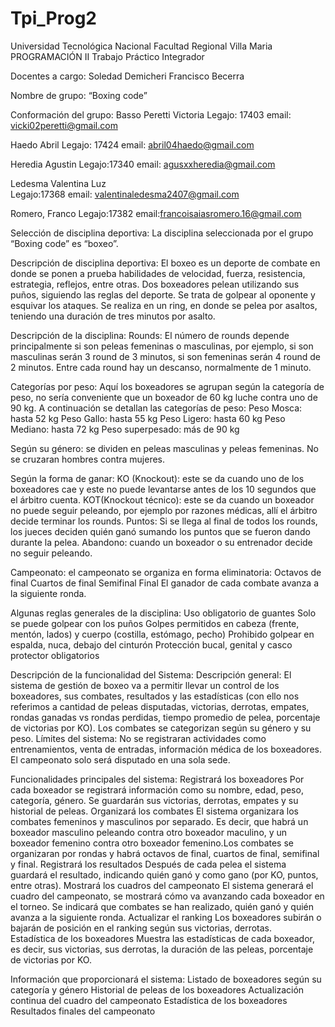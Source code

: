 # Tpi_Prog2

Universidad Tecnológica Nacional 
Facultad Regional Villa Maria
PROGRAMACIÓN II
Trabajo Práctico Integrador

Docentes a cargo: 
Soledad Demicheri
Francisco Becerra

Nombre de grupo: “Boxing code”

Conformación del grupo: 
Basso Peretti Victoria
Legajo: 17403
email: vicki02peretti@gmail.com

Haedo Abril
Legajo: 17424
email: abril04haedo@gmail.com

Heredia Agustin
Legajo:17340
email: agusxxheredia@gmail.com

Ledesma Valentina Luz  
Legajo:17368
email: valentinaledesma2407@gmail.com 

Romero, Franco
Legajo:17382 
email:francoisaiasromero.16@gmail.com

Selección de disciplina deportiva: 
La disciplina seleccionada por el grupo “Boxing code” es “boxeo”. 

Descripción de disciplina deportiva:
El boxeo es un deporte de combate en donde se ponen a prueba habilidades de velocidad, fuerza, resistencia, estrategia, reflejos, entre otras. Dos boxeadores pelean utilizando sus puños, siguiendo las reglas del deporte. Se trata de golpear al oponente y esquivar los ataques. Se realiza en un ring, en donde se pelea por asaltos, teniendo una duración de tres minutos por asalto. 


Descripción de la disciplina: 
Rounds: 
El número de rounds depende principalmente si son peleas femeninas o masculinas, por ejemplo, si son masculinas serán 3 round de 3 minutos, si son femeninas serán 4 round de 2 minutos.
Entre cada round hay un descanso, normalmente de 1 minuto.

Categorías por peso: Aquí los boxeadores se agrupan según la categoría de peso, no sería conveniente que un boxeador de 60 kg luche contra uno de 90 kg. A continuación se detallan las categorías de peso:
Peso Mosca: hasta 52 kg
Peso Gallo: hasta 55 kg
Peso Ligero: hasta 60 kg
Peso Mediano: hasta 72 kg
Peso superpesado: más de 90 kg 

Según su género: se dividen en peleas masculinas y peleas femeninas. No se cruzaran hombres contra mujeres. 

Según la forma de ganar: 
KO (Knockout): este se da cuando uno de los boxeadores cae y este no puede levantarse antes de los 10 segundos que el árbitro cuenta.
KOT(Knockout técnico): este se da cuando un boxeador no puede seguir peleando, por ejemplo por razones médicas, allí el árbitro decide terminar los rounds. 
Puntos: Si se llega al final de todos los rounds, los jueces deciden quién ganó sumando los puntos que se fueron dando durante la pelea. 
Abandono: cuando un boxeador o su entrenador decide no seguir peleando.  

Campeonato: el campeonato se organiza en forma eliminatoria:
Octavos de final
Cuartos de final
Semifinal
Final
El ganador de cada combate avanza a la siguiente ronda.

Algunas reglas generales de la disciplina:
Uso obligatorio de guantes
Solo se puede golpear con los puños 
Golpes permitidos en cabeza (frente, mentón, lados) y cuerpo (costilla, estómago, pecho)
Prohibido golpear en espalda, nuca, debajo del cinturón
Protección bucal, genital y casco protector obligatorios 

Descripción de la funcionalidad del Sistema:
Descripción general:
El sistema de gestión de boxeo va a permitir llevar un control de los boxeadores, sus combates, resultados y las estadísticas (con ello nos referimos a cantidad de peleas disputadas, victorias, derrotas, empates, rondas ganadas vs rondas perdidas, tiempo promedio de pelea, porcentaje de victorias por KO). Los combates se categorizan según su género y su peso.
Límites del sistema:
No se registraran actividades como entrenamientos, venta de entradas, información médica de los boxeadores. 
El campeonato solo será disputado en una sola sede.

Funcionalidades principales del sistema:
Registrará los boxeadores
Por cada boxeador se registrará información como su nombre, edad, peso, categoría, género. Se guardarán sus victorias, derrotas, empates y su historial de peleas.
Organizará los combates 
El sistema organizara los combates femeninos y masculinos por separado. Es decir, que habrá un boxeador masculino peleando contra otro boxeador maculino, y un boxeador femenino contra otro boxeador femenino.Los combates se organizaran por rondas y habrá  octavos de final, cuartos de final, semifinal y final. 
Registrará los resultados
Después de cada pelea el sistema guardará el resultado, indicando quién ganó y como gano (por KO, puntos, entre otras). 
Mostrará los cuadros del campeonato 
El sistema generará el cuadro del campeonato, se mostrará cómo va avanzando cada boxeador en el torneo. Se indicará que combates se han realizado, quién ganó y quién avanza a la siguiente ronda. 
Actualizar el ranking
Los boxeadores subirán o bajarán de posición en el ranking según sus victorias, derrotas.  
Estadística de los boxeadores
Muestra las estadísticas de cada boxeador, es decir, sus victorias, sus derrotas, la duración de las peleas, porcentaje de victorias por KO.

Información que proporcionará el sistema:
Listado de boxeadores según su categoría y género
Historial de peleas de los boxeadores
Actualización continua del cuadro del campeonato 
Estadística de los boxeadores
Resultados finales del campeonato

